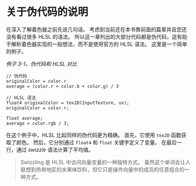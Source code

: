 # 关于伪代码的说明

在深入了解着色器之前先说几句话。
考虑到当前还在本书靠前面的篇章并且您还没有看过很多 HLSL 的语法。
所以这一章列出的大部分代码都是伪代码，这有助于解析着色器实现的一般想法，而不是使用官方的 HLSL 语法。
这里是一个简单的例子。

*例子 3-1。伪代码和 HLSL 对比*

```
// 伪代码
originalColor = color.r
average = (color.r + color.b + color.g) / 3
```

```hlsl
// HLSL 语法
float4 originalColor = tex2D(InputTexture, uv);
originalColor = color.r;

float average;
average = color.rgb / 3;
```

在这个例子中，HLSL 比起同样的伪代码更为精确。
首先，它使用 ```tex2D``` 函数获取了颜色。
然后，它分别通过 ```float4``` 和 ```float``` 关键字定义了变量。
在最后一行，通过 *swizzle* 语法计算了平均值。

> Swizzling 是 HLSL 中访问向量变量的一种独特方式。
> 虽然这个单词会让人联想到热带地区的水果味饮料，但它只是操作向量中的成员的任意组合的一种方式。